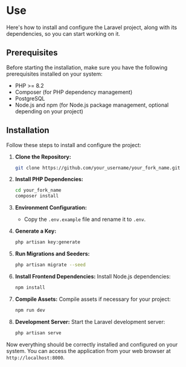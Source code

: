 # Use

Here's how to install and configure the Laravel project, along with its dependencies, so you can start working on it.

## Prerequisites

Before starting the installation, make sure you have the following prerequisites installed on your system:

- PHP >= 8.2
- Composer (for PHP dependency management)
- PostgreSQL
- Node.js and npm (for Node.js package management, optional depending on your project)

## Installation

Follow these steps to install and configure the project:

1. **Clone the Repository:**
   ```bash
   git clone https://github.com/your_username/your_fork_name.git
   ```

2. **Install PHP Dependencies:**
   ```bash
   cd your_fork_name
   composer install
   ```

3. **Environment Configuration:**
   - Copy the `.env.example` file and rename it to `.env`.

4. **Generate a Key:**
   ```bash
   php artisan key:generate
   ```

5. **Run Migrations and Seeders:**
   ```bash
   php artisan migrate --seed
   ```

6. **Install Frontend Dependencies:**
   Install Node.js dependencies:
   ```bash
   npm install
   ```

7. **Compile Assets:**
   Compile assets if necessary for your project:
   ```bash
   npm run dev
   ```

8. **Development Server:**
   Start the Laravel development server:
   ```bash
   php artisan serve
   ```

Now everything should be correctly installed and configured on your system. You can access the application from your web browser at `http://localhost:8000`.